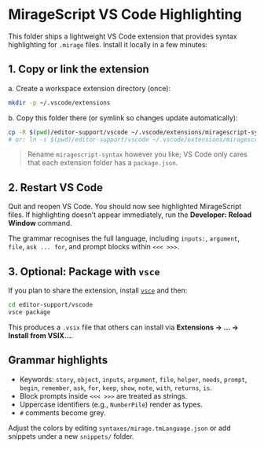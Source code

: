 # MirageScript VS Code Highlighting

This folder ships a lightweight VS Code extension that provides syntax highlighting for `.mirage` files.
Install it locally in a few minutes:

## 1. Copy or link the extension

a. Create a workspace extension directory (once):
```bash
mkdir -p ~/.vscode/extensions
```

b. Copy this folder there (or symlink so changes update automatically):
```bash
cp -R $(pwd)/editor-support/vscode ~/.vscode/extensions/miragescript-syntax
# or: ln -s $(pwd)/editor-support/vscode ~/.vscode/extensions/miragescript-syntax
```

> Rename `miragescript-syntax` however you like; VS Code only cares that each
> extension folder has a `package.json`.

## 2. Restart VS Code

Quit and reopen VS Code. You should now see highlighted MirageScript files.
If highlighting doesn’t appear immediately, run the **Developer: Reload Window** command.

The grammar recognises the full language, including `inputs:`, `argument`, `file`, `ask ... for`, and prompt blocks within `<<< >>>`.

## 3. Optional: Package with `vsce`

If you plan to share the extension, install [`vsce`](https://code.visualstudio.com/api/working-with-extensions/publishing-extension#vsce) and then:
```bash
cd editor-support/vscode
vsce package
```
This produces a `.vsix` file that others can install via **Extensions → … → Install from VSIX…**.

## Grammar highlights
- Keywords: `story`, `object`, `inputs`, `argument`, `file`, `helper`, `needs`, `prompt`, `begin`, `remember`, `ask`, `for`, `keep`, `show`, `note`, `with`, `returns`, `is`.
- Block prompts inside `<<< >>>` are treated as strings.
- Uppercase identifiers (e.g., `NumberPile`) render as types.
- `#` comments become grey.

Adjust the colors by editing `syntaxes/mirage.tmLanguage.json` or add snippets under a new `snippets/` folder.
